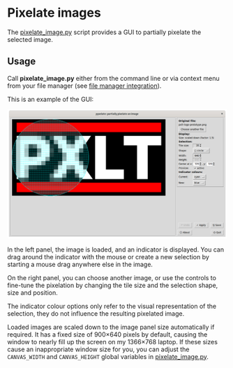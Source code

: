 # Pixelate images

The [pixelate_image.py](../pixelate_image.py) script provides a GUI
to partially pixelate the selected image.

## Usage

Call **pixelate_image.py** either from the command line or via
context menu from your file manager
(see [file manager integration](./file-manager-integration.md)).

This is an example of the GUI:

![Screenshot of the GUI while creating this project’s logo](./making_of_the_logo.png "Making of this project’s logo")

In the left panel, the image is loaded, and an indicator is displayed.
You can drag around the indicator with the mouse or create a new selection
by starting a mouse drag anywhere else in the image.

On the right panel, you can choose another image,
or use the controls to fine-tune the pixelation by changing the
tile size and the selection shape, size and position.

The indicator colour options only refer to the visual representation
of the selection, they do not influence the resulting pixelated image.

Loaded images are scaled down to the image panel size automatically if required.
It has a fixed size of 900×640 pixels by default, causing the window
to nearly fill up the screen on my 1366×768 laptop.
If these sizes cause an inappropriate window size for you, you can adjust the
`CANVAS_WIDTH` and `CANVAS_HEIGHT` global variables
in [pixelate_image.py](../pixelate_image.py).

